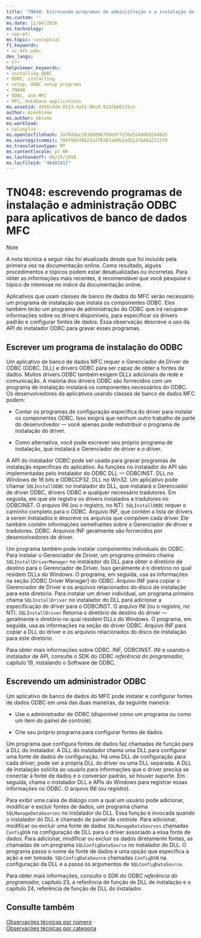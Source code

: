 ```yaml
---
title: 'TN048: Escrevendo programas de administração e a instalação do ODBC para aplicativos de banco de dados do MFC | Microsoft Docs'
ms.custom: ''
ms.date: 11/04/2016
ms.technology:
- cpp-mfc
ms.topic: conceptual
f1_keywords:
- vc.mfc.odbc
dev_langs:
- C++
helpviewer_keywords:
- installing ODBC
- ODBC, installing
- setup, ODBC setup programs
- TN048
- ODBC, and MFC
- MFC, database applications
ms.assetid: d456cdd4-0513-4a51-80c0-9132b66115ce
author: mikeblome
ms.author: mblome
ms.workload:
- cplusplus
ms.openlocfilehash: 3a70ddac1839d8967b9e9f7226a554d0b92449e5
ms.sourcegitcommit: 799f9b976623a375203ad8b2ad5147bd6a2212f0
ms.translationtype: MT
ms.contentlocale: pt-BR
ms.lasthandoff: 09/19/2018
ms.locfileid: "46401817"
---
```

# <a name="tn048-writing-odbc-setup-and-administration-programs-for-mfc-database-applications"></a>TN048: escrevendo programas de instalação e administração ODBC para aplicativos de banco de dados MFC

> [!NOTE]
>  A nota técnica a seguir não foi atualizada desde que foi incluído pela primeira vez na documentação online. Como resultado, alguns procedimentos e tópicos podem estar desatualizadas ou incorretas. Para obter as informações mais recentes, é recomendável que você pesquise o tópico de interesse no índice da documentação online.

Aplicativos que usam classes de banco de dados do MFC serão necessário um programa de instalação que instala os componentes ODBC. Eles também terão um programa de administração do ODBC que irá recuperar informações sobre os drivers disponíveis, para especificar os drivers padrão e configurar fontes de dados. Essa observação descreve o uso da API do instalador ODBC para gravar esses programas.

##  <a name="_mfcnotes_writing_an_odbc_setup_program"></a> Escrever um programa de instalação do ODBC

Um aplicativo de banco de dados MFC requer o Gerenciador de Driver de ODBC (ODBC. DLL) e drivers ODBC para ser capaz de obter a fontes de dados. Muitos drivers ODBC também exigem DLLs adicionais de rede e comunicação. A maioria dos drivers ODBC são fornecidos com um programa de instalação instalará os componentes necessários do ODBC. Os desenvolvedores de aplicativos usando classes de banco de dados MFC podem:

- Contar os programas de configuração específica do driver para instalar os componentes ODBC. Isso exigirá que nenhum outro trabalho de parte do desenvolvedor — você apenas pode redistribuir o programa de instalação do driver.

- Como alternativa, você pode escrever seu próprio programa de instalação, que instalará o Gerenciador de driver e o driver.

A API do instalador ODBC pode ser usada para gravar programas de instalação específicas do aplicativo. As funções no instalador do API são implementadas pelo instalador do ODBC DLL — ODBCINST. DLL no Windows de 16 bits e ODBCCP32. DLL no Win32. Um aplicativo pode chamar `SQLInstallODBC` no instalador do DLL, que instalará o Gerenciador de driver ODBC, drivers ODBC e qualquer necessário tradutores. Em seguida, em que ele registra os drivers instalados e tradutores no ODBCINST. O arquivo INI (ou o registro, no NT). `SQLInstallODBC` requer o caminho completo para o ODBC. Arquivo INF, que contém a lista de drivers a serem instalados e descreve os arquivos que compõem cada driver. Ele também contém informações semelhantes sobre o Gerenciador de driver e tradutores. ODBC. Arquivos INF geralmente são fornecidos por desenvolvedores de driver.

Um programa também pode instalar componentes individuais do ODBC. Para instalar o Gerenciador de Driver, um programa primeiro chama `SQLInstallDriverManager` no instalador do DLL para obter o diretório de destino para o Gerenciador de Driver. Isso geralmente é o diretório no qual residem DLLs do Windows. O programa, em seguida, usa as informações na seção [ODBC Driver Manager] do ODBC. Arquivo INF para copiar o Gerenciador de Driver e os arquivos relacionados do disco de instalação para este diretório. Para instalar um driver individual, um programa primeiro chama `SQLInstallDriver` no instalador do DLL para adicionar a especificação de driver para o ODBCINST. O arquivo INI (ou o registro, no NT). `SQLInstallDriver` Retorna o diretório de destino do driver — geralmente o diretório no qual residem DLLs do Windows. O programa, em seguida, usa as informações na seção do driver ODBC. Arquivo INF para copiar a DLL do driver e os arquivos relacionados do disco de instalação para este diretório.

Para obter mais informações sobre ODBC. INF, ODBCINST. INI e usando o instalador de API, consulte o SDK do ODBC *referência do programador,* capítulo 19, instalando o Software de ODBC.

##  <a name="_mfcnotes_writing_an_odbc_administrator"></a> Escrevendo um administrador ODBC

Um aplicativo de banco de dados do MFC pode instalar e configurar fontes de dados ODBC em uma das duas maneiras, da seguinte maneira:

- Use o administrador de ODBC (disponível como um programa ou como um item do painel de controle).

- Crie seu próprio programa para configurar fontes de dados.

Um programa que configura fontes de dados faz chamadas de função para a DLL do instalador. A DLL do instalador chama uma DLL para configurar uma fonte de dados de configuração. Há uma DLL de configuração para cada driver; pode ser a própria DLL do driver ou uma DLL separada. A DLL de instalação solicita ao usuário para informações que o driver precisa se conectar à fonte de dados e o conversor padrão, se houver suporte. Em seguida, chama o instalador DLL e APIs do Windows para registrar essas informações no ODBC. O arquivo INI (ou registro).

Para exibir uma caixa de diálogo com a qual um usuário pode adicionar, modificar e excluir fontes de dados, um programa chama `SQLManageDataSources` no instalador do DLL. Essa função é invocada quando o instalador do DLL é chamado de painel de controle. Para adicionar, modificar ou excluir uma fonte de dados `SQLManageDataSources` chamadas `ConfigDSN` na configuração de DLL para o driver associado a essa fonte de dados. Para adicionar, modificar ou excluir os dados diretamente fontes, as chamadas de um programa `SQLConfigDataSource` no instalador do DLL. O programa passa o nome da fonte de dados e uma opção que especifica a ação a ser tomada. `SQLConfigDataSource` chamadas `ConfigDSN` na configuração da DLL e a passa os argumentos de `SQLConfigDataSource`.

Para obter mais informações, consulte o SDK do ODBC *referência do programador,* capítulo 23, a referência de função de DLL de instalação e o capítulo 24, referência de função de DLL do instalador.

## <a name="see-also"></a>Consulte também

[Observações técnicas por número](../mfc/technical-notes-by-number.md)<br/>
[Observações técnicas por categoria](../mfc/technical-notes-by-category.md)

